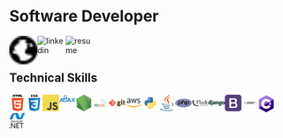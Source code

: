 # Software Developer

[<img align="left" alt="portfolio" width="51px" src="https://raw.githubusercontent.com/iconic/open-iconic/master/svg/globe.svg" />][website]
[<img align="left" alt="linkedin" width="51px" src="https://cdn.jsdelivr.net/npm/simple-icons@v3/icons/linkedin.svg" />][linkedin]
[<img align="left" alt="resume" width="56px" src="https://img.icons8.com/dotty/80/000000/open-resume.png" />][cv]

<br />
<br />

## Technical Skills

[<img align="left" alt="HTML5" width="30px" src="https://raw.githubusercontent.com/github/explore/80688e429a7d4ef2fca1e82350fe8e3517d3494d/topics/html/html.png"/>][html]
[<img align="left" alt="CSS3" width="30px" src="https://raw.githubusercontent.com/github/explore/80688e429a7d4ef2fca1e82350fe8e3517d3494d/topics/css/css.png"/>][css]
[<img align="left" alt="JavaScript" width="30px" src="https://raw.githubusercontent.com/github/explore/80688e429a7d4ef2fca1e82350fe8e3517d3494d/topics/javascript/javascript.png"/>][js]
[<img align="left" alt="AJAX" width="30px" src="https://github.com/Matthew-Harvey/Matthew-Harvey/blob/master/AJAX_logo_by_gengns.svg?raw=true"/>][ajax]
[<img align="left" alt="Node.js" width="30px" src="https://raw.githubusercontent.com/github/explore/80688e429a7d4ef2fca1e82350fe8e3517d3494d/topics/nodejs/nodejs.png"/>][nodejs]
[<img align="left" alt="MySQL" width="30px" src="https://raw.githubusercontent.com/github/explore/80688e429a7d4ef2fca1e82350fe8e3517d3494d/topics/mysql/mysql.png"/>][sql]
[<img align="left" alt="Git" width="30px" src="https://raw.githubusercontent.com/github/explore/80688e429a7d4ef2fca1e82350fe8e3517d3494d/topics/git/git.png"/>][git]
[<img align="left" alt="AWS" width="30px" src="https://raw.githubusercontent.com/github/explore/80688e429a7d4ef2fca1e82350fe8e3517d3494d/topics/aws/aws.png"/>][aws]
[<img align="left" alt="Python" width="30px" src="https://raw.githubusercontent.com/github/explore/80688e429a7d4ef2fca1e82350fe8e3517d3494d/topics/python/python.png"/>][py]
[<img align="left" alt="Java" width="30px" src="https://raw.githubusercontent.com/github/explore/80688e429a7d4ef2fca1e82350fe8e3517d3494d/topics/java/java.png"/>][java]
[<img align="left" alt="PHP" width="30px" src="https://raw.githubusercontent.com/github/explore/80688e429a7d4ef2fca1e82350fe8e3517d3494d/topics/php/php.png"/>][php]
[<img align="left" alt="Flask" width="30px" src="https://raw.githubusercontent.com/github/explore/80688e429a7d4ef2fca1e82350fe8e3517d3494d/topics/flask/flask.png"/>][flask]
[<img align="left" alt="Django" width="30px" src="https://raw.githubusercontent.com/github/explore/80688e429a7d4ef2fca1e82350fe8e3517d3494d/topics/django/django.png"/>][django]
[<img align="left" alt="Bootstrap" width="30px" src="https://raw.githubusercontent.com/github/explore/80688e429a7d4ef2fca1e82350fe8e3517d3494d/topics/bootstrap/bootstrap.png"/>][bootstrap]
[<img align="left" alt="jQuery" width="30px" src="https://raw.githubusercontent.com/github/explore/80688e429a7d4ef2fca1e82350fe8e3517d3494d/topics/jquery/jquery.png"/>][jq]
[<img align="left" alt="C#" width="30px" src="https://github.com/Matthew-Harvey/Matthew-Harvey/blob/master/C_Sharp_logo.svg?raw=true"/>][csharp]
[<img align="left" alt=".NET MVC" width="30px" src="https://github.com/Matthew-Harvey/Matthew-Harvey/blob/master/net-seeklogo.com.svg?raw=true"/>][asp]

[website]: https://matthew-harvey.github.io/
[linkedin]: https://linkedin.com/in/m-harvey/
[webdevplaylist]: https://github.com/Matthew-Harvey/
[cv]: https://matthew-harvey.github.io/Matthew-Harvey-CV.pdf
[html]: https://www.google.com/search?q=html5
[css]: https://www.google.com/search?q=css3
[js]: https://www.google.com/search?q=javacript
[ajax]: https://www.google.com/search?q=ajax
[nodejs]: https://www.google.com/search?q=nodejs
[sql]: https://www.google.com/search?q=sql
[git]: https://www.google.com/search?q=git
[aws]: https://www.google.com/search?q=aws
[py]: https://www.google.com/search?q=python
[java]: https://www.google.com/search?q=java
[php]: https://www.google.com/search?q=php
[flask]: https://www.google.com/search?q=flask
[django]: https://www.google.com/search?q=django
[bootstrap]: https://www.google.com/search?q=bootstrap
[jq]: https://www.google.com/search?q=jQuery
[csharp]: https://www.google.com/search?q=csharp
[asp]: https://www.google.com/search?q=asp.net


